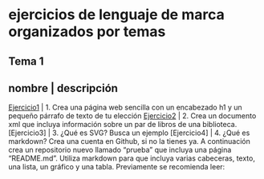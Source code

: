 # ejercicios de lenguaje de marca organizados por temas
## Tema 1
nombre | descripción
--------------------
[Ejercicio1](/TEMA1/ejercicio_1) | 1.	Crea una página web sencilla con un encabezado h1 y un pequeño párrafo de texto de tu elección
[Ejercicio2](/TEMA1) | 2.	Crea un documento xml que incluya información sobre un par de libros de una biblioteca.
[Ejercicio3] | 3.	¿Qué es SVG? Busca un ejemplo
[Ejercicio4] | 4.	¿Qué es markdown? Crea una cuenta en Github, si no la tienes ya. A continuación crea un repositorio nuevo llamado “prueba” que incluya una página “README.md”. Utiliza markdown para que incluya varias cabeceras, texto, una lista, un gráfico y una tabla. Previamente se recomienda leer:
